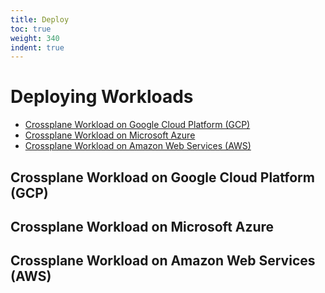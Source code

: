 ```yaml
---
title: Deploy
toc: true
weight: 340
indent: true
---
```

# Deploying Workloads

* [Crossplane Workload on Google Cloud Platform (GCP)](#crossplane-workload-on-google-cloud-platform-gcp)
* [Crossplane Workload on Microsoft Azure](#crossplane-workload-on-microsoft-azure)
* [Crossplane Workload on Amazon Web Services (AWS)](#crossplane-workload-on-amazon-web-services-aws)

## Crossplane Workload on Google Cloud Platform (GCP)

## Crossplane Workload on Microsoft Azure

## Crossplane Workload on Amazon Web Services (AWS)